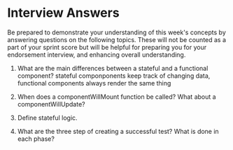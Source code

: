 # Interview Answers
Be prepared to demonstrate your understanding of this week's concepts by answering questions on the following topics. These will not be counted as a part of your sprint score but will be helpful for preparing you for your endorsement interview, and enhancing overall understanding.

1. What are the main differences between a stateful and a functional component?
stateful componponents keep track of changing data, functional components always render the same thing

2. When does a componentWillMount function be called? What about a componentWillUpdate?


3. Define stateful logic.

4. What are the three step of creating a successful test? What is done in each phase?
